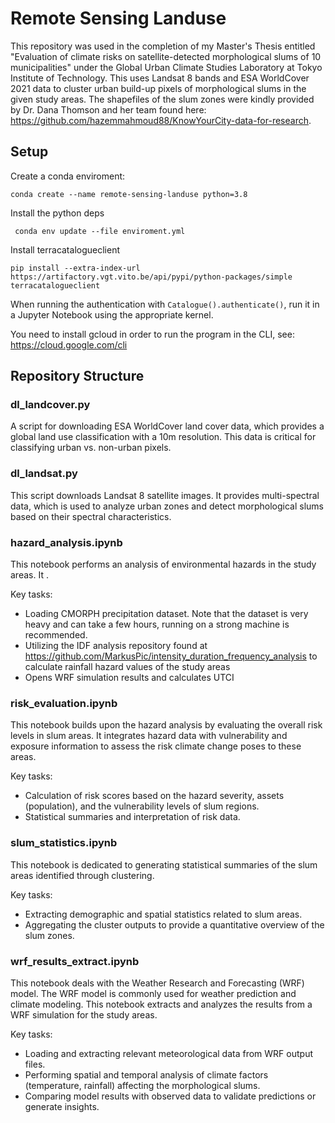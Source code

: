 # Remote Sensing Landuse
This repository was used in the completion of my Master's Thesis entitled "Evaluation of climate risks on satellite-detected morphological slums of 10 municipalities" under the Global Urban Climate Studies Laboratory at Tokyo Institute of Technology. This uses Landsat 8 bands and ESA WorldCover 2021 data to cluster urban build-up pixels of morphological slums in the given study areas. The shapefiles of the slum zones were kindly provided by Dr. Dana Thomson and her team found here: https://github.com/hazemmahmoud88/KnowYourCity-data-for-research.

## Setup

Create a conda enviroment:

```
conda create --name remote-sensing-landuse python=3.8
```

Install the python deps

```
 conda env update --file enviroment.yml
```

Install terracatalogueclient

```
pip install --extra-index-url https://artifactory.vgt.vito.be/api/pypi/python-packages/simple terracatalogueclient 
```
When running the authentication with `Catalogue().authenticate()`, run it in a Jupyter Notebook using the appropriate kernel.

You need to install gcloud in order to run the program in the CLI, see: https://cloud.google.com/cli

## Repository Structure
### dl_landcover.py
A script for downloading ESA WorldCover land cover data, which provides a global land use classification with a 10m resolution. This data is critical for classifying urban vs. non-urban pixels.

### dl_landsat.py
This script downloads Landsat 8 satellite images. It provides multi-spectral data, which is used to analyze urban zones and detect morphological slums based on their spectral characteristics.

### hazard_analysis.ipynb
This notebook performs an analysis of environmental hazards in the study areas. It .

Key tasks:
- Loading CMORPH precipitation dataset. Note that the dataset is very heavy and can take a few hours, running on a strong machine is recommended.
- Utilizing the IDF analysis repository found at https://github.com/MarkusPic/intensity_duration_frequency_analysis to calculate rainfall hazard values of the study areas
- Opens WRF simulation results and calculates UTCI

### risk_evaluation.ipynb
This notebook builds upon the hazard analysis by evaluating the overall risk levels in slum areas. It integrates hazard data with vulnerability and exposure information to assess the risk climate change poses to these areas.

Key tasks:
- Calculation of risk scores based on the hazard severity, assets (population), and the vulnerability levels of slum regions.
- Statistical summaries and interpretation of risk data.

### slum_statistics.ipynb
This notebook is dedicated to generating statistical summaries of the slum areas identified through clustering.

Key tasks:
- Extracting demographic and spatial statistics related to slum areas.
- Aggregating the cluster outputs to provide a quantitative overview of the slum zones.

### wrf_results_extract.ipynb
This notebook deals with the Weather Research and Forecasting (WRF) model. The WRF model is commonly used for weather prediction and climate modeling. This notebook extracts and analyzes the results from a WRF simulation for the study areas.

Key tasks:
- Loading and extracting relevant meteorological data from WRF output files.
- Performing spatial and temporal analysis of climate factors (temperature, rainfall) affecting the morphological slums.
- Comparing model results with observed data to validate predictions or generate insights.
